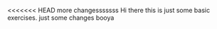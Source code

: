 <<<<<<< HEAD
more changesssssss
Hi there this is just some basic exercises.
just some changes
booya

